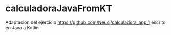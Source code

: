 # calculadoraJavaFromKT

Adaptacion del ejercicio https://github.com/Neusj/calculadora_app_1
escrito en Java a Kotlin
